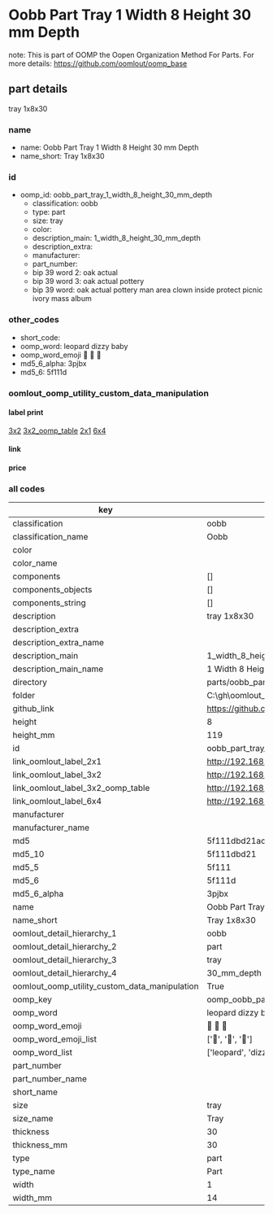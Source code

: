 # Oobb Part Tray 1 Width 8 Height 30 mm Depth  

note: This is part of OOMP the Oopen Organization Method For Parts. For more details: https://github.com/oomlout/oomp_base

##  part details
  



tray 1x8x30



### name
* name: Oobb Part Tray 1 Width 8 Height 30 mm Depth
* name_short: Tray 1x8x30 
### id
* oomp_id: oobb_part_tray_1_width_8_height_30_mm_depth
  * classification: oobb
  * type: part
  * size: tray
  * color: 
  * description_main: 1_width_8_height_30_mm_depth
  * description_extra: 
  * manufacturer: 
  * part_number: 
  * bip 39 word 2: oak actual
  * bip 39 word 3: oak actual pottery
  * bip 39 word: oak actual pottery man area clown inside protect picnic ivory mass album

### other_codes
* short_code: 
* oomp_word: leopard dizzy baby
* oomp_word_emoji :leopard: :dizzy: :baby:
* md5_6_alpha: 3pjbx
* md5_6: 5f111d






### oomlout_oomp_utility_custom_data_manipulation
#### label print
[3x2](http://192.168.1.245:1112/?label=oomp%203pjbx)
[3x2_oomp_table](http://192.168.1.108:1112/?label=oomp%203pjbx)
[2x1](http://192.168.1.242:1112/?label=oomp%203pjbx)
[6x4](http://192.168.1.55:1112/?label=oomp%203pjbx)    

#### link

                              

#### price







### all codes 
| key | value |  
| --- | --- |  
| classification | oobb |  
| classification_name | Oobb |  
| color |  |  
| color_name |  |  
| components | [] |  
| components_objects | [] |  
| components_string | [] |  
| description | tray 1x8x30 |  
| description_extra |  |  
| description_extra_name |  |  
| description_main | 1_width_8_height_30_mm_depth |  
| description_main_name | 1 Width 8 Height 30 mm Depth |  
| directory | parts/oobb_part_tray_1_width_8_height_30_mm_depth |  
| folder | C:\gh\oomlout_oobb_version_4_generated_parts\things\oobb_part_tray_1_width_8_height_30_mm_depth |  
| github_link | https://github.com/oomlout/oomlout_oomp_part_src/tree/main/parts/oobb_part_tray_1_width_8_height_30_mm_depth |  
| height | 8 |  
| height_mm | 119 |  
| id | oobb_part_tray_1_width_8_height_30_mm_depth |  
| link_oomlout_label_2x1 | http://192.168.1.242:1112/?label=oomp%203pjbx |  
| link_oomlout_label_3x2 | http://192.168.1.245:1112/?label=oomp%203pjbx |  
| link_oomlout_label_3x2_oomp_table | http://192.168.1.108:1112/?label=oomp%203pjbx |  
| link_oomlout_label_6x4 | http://192.168.1.55:1112/?label=oomp%203pjbx |  
| manufacturer |  |  
| manufacturer_name |  |  
| md5 | 5f111dbd21acaea4b005a86d51c0bcbe |  
| md5_10 | 5f111dbd21 |  
| md5_5 | 5f111 |  
| md5_6 | 5f111d |  
| md5_6_alpha | 3pjbx |  
| name | Oobb Part Tray 1 Width 8 Height 30 mm Depth |  
| name_short | Tray 1x8x30  |  
| oomlout_detail_hierarchy_1 | oobb |  
| oomlout_detail_hierarchy_2 | part |  
| oomlout_detail_hierarchy_3 | tray |  
| oomlout_detail_hierarchy_4 | 30_mm_depth |  
| oomlout_oomp_utility_custom_data_manipulation | True |  
| oomp_key | oomp_oobb_part_tray_1_width_8_height_30_mm_depth |  
| oomp_word | leopard dizzy baby |  
| oomp_word_emoji | :leopard: :dizzy: :baby: |  
| oomp_word_emoji_list | [':leopard:', ':dizzy:', ':baby:'] |  
| oomp_word_list | ['leopard', 'dizzy', 'baby'] |  
| part_number |  |  
| part_number_name |  |  
| short_name |  |  
| size | tray |  
| size_name | Tray |  
| thickness | 30 |  
| thickness_mm | 30 |  
| type | part |  
| type_name | Part |  
| width | 1 |  
| width_mm | 14 |  
